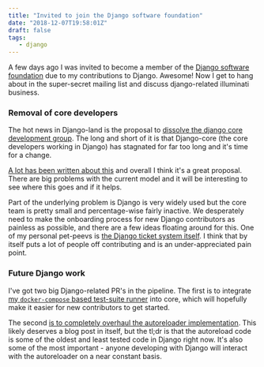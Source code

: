 ```yaml
---
title: "Invited to join the Django software foundation"
date: "2018-12-07T19:58:01Z"
draft: false
tags:
   - django
---
```


A few days ago I was invited to become a member of the
[Django software foundation](https://www.djangoproject.com/foundation/) due to my contributions to Django. 
Awesome! Now I get to hang about in the super-secret mailing list and discuss django-related illuminati business.

### Removal of core developers

The hot news in Django-land is the proposal to [dissolve the django core development group](https://github.com/django/deps/pull/47/). 
The long and short of it is that Django-core (the core developers working in Django) has stagnated for far too long 
and it's time for a change. 

[A lot has been written about this](https://www.b-list.org/weblog/2018/nov/20/core/) and overall I think it's a great 
proposal. There are big problems with the current model and it will be interesting to see where this goes 
and if it helps. 

Part of the underlying problem is Django is very widely used but the core team is pretty small and percentage-wise 
fairly inactive. We desperately need to make the onboarding process for new Django contributors as painless as possible, 
and there are a few ideas floating around for this. One of my personal pet-peevs is 
[the Django ticket system itself](https://code.djangoproject.com/query). I think that by itself puts a lot of people 
off contributing and is an under-appreciated pain point.

### Future Django work

I've got two big Django-related PR's in the pipeline. The first is to integrate 
[my `docker-compose` based test-suite runner](https://github.com/django/django/pull/10725) into core, which will 
hopefully make it easier for new contributors to get started.

The second [is to completely overhaul the autoreloader implementation](https://github.com/django/django/pull/8819). 
This likely deserves a blog post in itself, but the tl;dr is that the autoreload code is some of the oldest and least 
tested code in Django right now. It's also some of the most important - anyone developing with Django will interact with
the autoreloader on a near constant basis.

